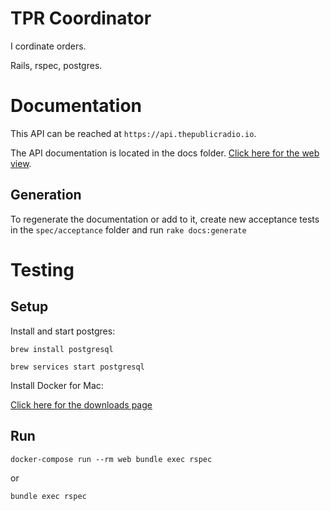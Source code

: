 # TPR Coordinator

I cordinate orders.

Rails, rspec, postgres.

# Documentation

This API can be reached at `https://api.thepublicradio.io`.

The API documentation is located in the docs folder. [Click here for the web view](doc/api/index.markdown).

## Generation
To regenerate the documentation or add to it, create new acceptance tests in the `spec/acceptance` folder and run `rake docs:generate`

# Testing

## Setup

Install and start postgres:

`brew install postgresql`

`brew services start postgresql`

Install Docker for Mac:

[Click here for the downloads page](https://store.docker.com/editions/community/docker-ce-desktop-mac)

## Run

```
docker-compose run --rm web bundle exec rspec
```

or 

```
bundle exec rspec
```
